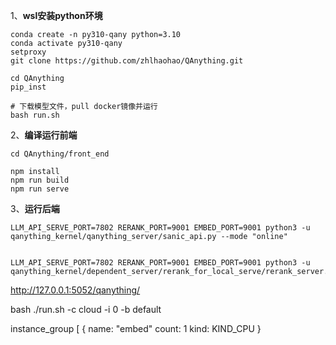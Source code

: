 1、**wsl安装python环境**
```
conda create -n py310-qany python=3.10
conda activate py310-qany
setproxy
git clone https://github.com/zhlhaohao/QAnything.git

cd QAnything
pip_inst

# 下载模型文件，pull docker镜像并运行
bash run.sh
```



2、**编译运行前端**
```
cd QAnything/front_end

npm install
npm run build
npm run serve
```

3、**运行后端**
```
LLM_API_SERVE_PORT=7802 RERANK_PORT=9001 EMBED_PORT=9001 python3 -u qanything_kernel/qanything_server/sanic_api.py --mode "online"


LLM_API_SERVE_PORT=7802 RERANK_PORT=9001 EMBED_PORT=9001 python3 -u qanything_kernel/dependent_server/rerank_for_local_serve/rerank_server.py
```



http://127.0.0.1:5052/qanything/



bash ./run.sh -c cloud -i 0 -b default



instance_group [
  {
    name: "embed"
    count: 1
    kind: KIND_CPU
  }